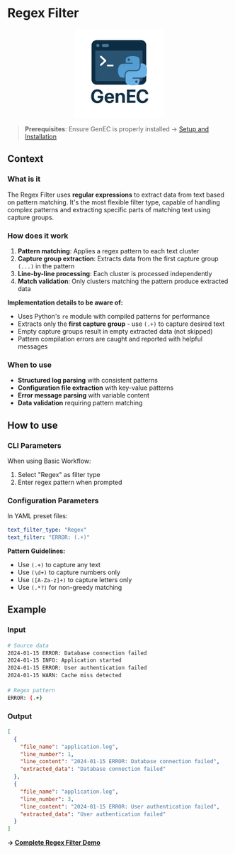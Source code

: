 # Regex Filter

<div align="center">
  <img src="../assets/logo/GenEC-logo-transparent.png" alt="GenEC Logo" width="200"/>
</div>

> **Prerequisites**: Ensure GenEC is properly installed → [Setup and Installation](../setup.md)

## Context

### What is it
The Regex Filter uses **regular expressions** to extract data from text based on pattern matching. It's the most flexible filter type, capable of handling complex patterns and extracting specific parts of matching text using capture groups.

### How does it work
1. **Pattern matching**: Applies a regex pattern to each text cluster
2. **Capture group extraction**: Extracts data from the first capture group `(...)` in the pattern
3. **Line-by-line processing**: Each cluster is processed independently
4. **Match validation**: Only clusters matching the pattern produce extracted data

**Implementation details to be aware of:**
- Uses Python's `re` module with compiled patterns for performance
- Extracts only the **first capture group** - use `(.+)` to capture desired text
- Empty capture groups result in empty extracted data (not skipped)
- Pattern compilation errors are caught and reported with helpful messages

### When to use
- **Structured log parsing** with consistent patterns
- **Configuration file extraction** with key-value patterns
- **Error message parsing** with variable content
- **Data validation** requiring pattern matching

## How to use

### CLI Parameters
When using Basic Workflow:
1. Select "Regex" as filter type
2. Enter regex pattern when prompted

### Configuration Parameters
In YAML preset files:
```yaml
text_filter_type: "Regex"
text_filter: "ERROR: (.+)"
```

**Pattern Guidelines:**
- Use `(.+)` to capture any text
- Use `(\d+)` to capture numbers only
- Use `([A-Za-z]+)` to capture letters only
- Use `(.*?)` for non-greedy matching

## Example

### Input
```bash
# Source data
2024-01-15 ERROR: Database connection failed
2024-01-15 INFO: Application started
2024-01-15 ERROR: User authentication failed
2024-01-15 WARN: Cache miss detected

# Regex pattern
ERROR: (.+)
```

### Output
```json
[
  {
    "file_name": "application.log",
    "line_number": 1,
    "line_content": "2024-01-15 ERROR: Database connection failed",
    "extracted_data": "Database connection failed"
  },
  {
    "file_name": "application.log",
    "line_number": 3,
    "line_content": "2024-01-15 ERROR: User authentication failed",
    "extracted_data": "User authentication failed"
  }
]
```

**→ [Complete Regex Filter Demo](../demos/filter-comparison-demo.md#regex-filter)**
